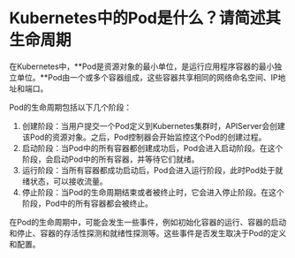 # Kubernetes中的Pod是什么？请简述其生命周期

在Kubernetes中，**Pod是资源对象的最小单位，是运行应用程序容器的最小独立单位。**Pod由一个或多个容器组成，这些容器共享相同的网络命名空间、IP地址和端口。

Pod的生命周期包括以下几个阶段：

1. 创建阶段：当用户提交一个Pod定义到Kubernetes集群时，APIServer会创建该Pod的资源对象。之后，Pod控制器会开始监控这个Pod的创建过程。
2. 启动阶段：当Pod中的所有容器都创建成功后，Pod会进入启动阶段。在这个阶段，会启动Pod中的所有容器，并等待它们就绪。
3. 运行阶段：当所有容器都成功启动后，Pod会进入运行阶段，此时Pod处于就绪状态，可以接收流量。
4. 停止阶段：当Pod的生命周期结束或者被终止时，它会进入停止阶段。在这个阶段，Pod中的所有容器都会被终止。

在Pod的生命周期中，可能会发生一些事件，例如初始化容器的运行、容器的启动和停止、容器的存活性探测和就绪性探测等。这些事件是否发生取决于Pod的定义和配置。


